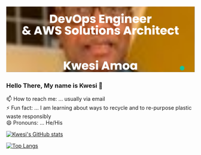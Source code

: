 <p align="center">
  <img src="https://github.com/kwesiamoa/kwesiamoa/blob/main/banner_kwesi_wh_sm.png" alt="Kwesi Amoa's banner"></a>
</p>

### Hello There, My name is Kwesi 👋
📫 How to reach me: ... usually via email <br>
⚡ Fun fact: ... I am learning about ways to recycle and to re-purpose plastic waste responsibly <br>
😄 Pronouns: ... He/His

<!--
**kwesiamoa/kwesiamoa** is a ✨ _special_ ✨ repository because its `README.md` (this file) appears on your GitHub profile.

Here are some ideas to get you started:

- 🔭 I’m currently working on ...
- 🌱 I’m currently learning ...
- 👯 I’m looking to collaborate on ...
- 🤔 I’m looking for help with ...
- 💬 Ask me about ...
- 📫 How to reach me: ... usually via email
- 😄 Pronouns: ... He/His
- ⚡ Fun fact: ... I am learning about ways to recycle plastic waste responsibly
-->
[![Kwesi's GitHub stats](https://github-readme-stats.vercel.app/api?username=kwesiamoa)](https://github.com/kwesiamoa/github-readme-stats&count_private=true&show_icons=true)

[![Top Langs](https://github-readme-stats.vercel.app/api/top-langs/?username=kwesiamoa)](https://github.com/kwesiamoa/github-readme-stats)
<!-- [![Top Langs](https://github-readme-stats.vercel.app/api/top-langs/?username=kwesiamoa&layout=compact)](https://github.com/kwesiamoa/github-readme-stats) -->
